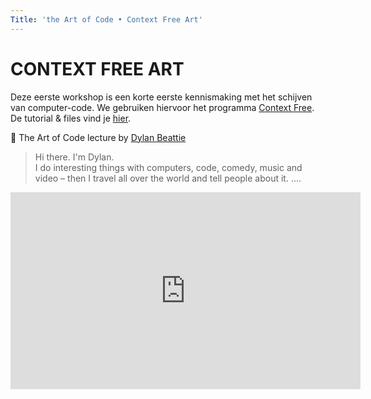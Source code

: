 ```yaml
---
Title: 'the Art of Code • Context Free Art'
---
```

# CONTEXT FREE ART

Deze eerste workshop is een korte eerste kennismaking met het schijven van computer-code. We gebruiken hiervoor het programma [Context Free](https://www.contextfreeart.org/). De tutorial & files vind je [hier](https://github.com/theBlackBoxSociety/CodeCrashCourses/blob/master/CFA.md).

👀 The Art of Code lecture by [Dylan Beattie](https://dylanbeattie.net/)
> Hi there. I'm Dylan.    
I do interesting things with computers, code, comedy, music and video – then I travel all over the world and tell people about it. ....

<iframe width="560" height="315" src="https://www.youtube.com/embed/uQXXMycJwlM" frameborder="0" allow="accelerometer; autoplay; clipboard-write; encrypted-media; gyroscope; picture-in-picture" allowfullscreen></iframe>
